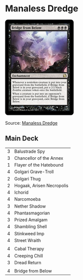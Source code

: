 # Manaless Dredge #

![Bridge from Below](../../images/Bridge%20from%20Below.jpg)

Source: [Manaless Dredge](https://www.mtggoldfish.com/deck/2116914#paper)

## Main Deck ##
|   |   |
|---|-----
| 3 | Balustrade Spy
| 3 | Chancellor of the Annex
| 1 | Flayer of the Hatebound
| 4 | Golgari Grave-Troll
| 2 | Golgari Thug
| 2 | Hogaak, Arisen Necropolis
| 4 | Ichorid
| 4 | Narcomoeba
| 3 | Nether Shadow
| 4 | Phantasmagorian
| 3 | Prized Amalgam
| 4 | Shambling Shell
| 4 | Stinkweed Imp
| 4 | Street Wraith
|   |   |
| 4 | Cabal Therapy
| 4 | Creeping Chill
| 3 | Dread Return
|   |   |
| 4 | Bridge from Below
